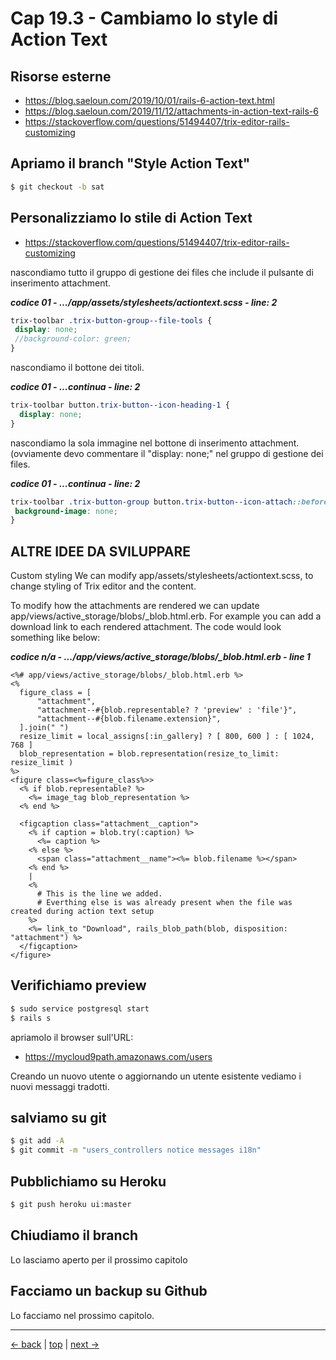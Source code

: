 # <a name="top"></a> Cap 19.3 - Cambiamo lo style di Action Text



## Risorse esterne

- https://blog.saeloun.com/2019/10/01/rails-6-action-text.html
- https://blog.saeloun.com/2019/11/12/attachments-in-action-text-rails-6
- https://stackoverflow.com/questions/51494407/trix-editor-rails-customizing



## Apriamo il branch "Style Action Text"

```bash
$ git checkout -b sat
```




## Personalizziamo lo stile di Action Text


- https://stackoverflow.com/questions/51494407/trix-editor-rails-customizing

nascondiamo tutto il gruppo di gestione dei files che include il pulsante di inserimento attachment.

***codice 01 - .../app/assets/stylesheets/actiontext.scss - line: 2***

```scss
trix-toolbar .trix-button-group--file-tools {
 display: none;
 //background-color: green;
}
```

nascondiamo il bottone dei titoli.

***codice 01 - ...continua - line: 2***

```scss
trix-toolbar button.trix-button--icon-heading-1 {
  display: none;
}
```

nascondiamo la sola immagine nel bottone di inserimento attachment. (ovviamente devo commentare il "display: none;" nel gruppo di gestione dei files.

***codice 01 - ...continua - line: 2***

```scss
trix-toolbar .trix-button-group button.trix-button--icon-attach::before {
 background-image: none;
}
```



## ALTRE IDEE DA SVILUPPARE


Custom styling
We can modify app/assets/stylesheets/actiontext.scss, to change styling of Trix editor and the content.

To modify how the attachments are rendered we can update app/views/active_storage/blobs/_blob.html.erb. For example you can add a download link to each rendered attachment. The code would look something like below:

***codice n/a - .../app/views/active_storage/blobs/_blob.html.erb - line 1***

```html+erb
<%# app/views/active_storage/blobs/_blob.html.erb %>
<%
  figure_class = [
      "attachment",
      "attachment--#{blob.representable? ? 'preview' : 'file'}",
      "attachment--#{blob.filename.extension}",
  ].join(" ")
  resize_limit = local_assigns[:in_gallery] ? [ 800, 600 ] : [ 1024, 768 ]
  blob_representation = blob.representation(resize_to_limit: resize_limit )
%>
<figure class=<%=figure_class%>>
  <% if blob.representable? %>
    <%= image_tag blob_representation %>
  <% end %>

  <figcaption class="attachment__caption">
    <% if caption = blob.try(:caption) %>
      <%= caption %>
    <% else %>
      <span class="attachment__name"><%= blob.filename %></span>
    <% end %>
    |
    <%
      # This is the line we added.
      # Everthing else is was already present when the file was created during action text setup
    %>
    <%= link_to "Download", rails_blob_path(blob, disposition: "attachment") %>
  </figcaption>
</figure>
```



## Verifichiamo preview

```bash
$ sudo service postgresql start
$ rails s
```

apriamolo il browser sull'URL:

* https://mycloud9path.amazonaws.com/users

Creando un nuovo utente o aggiornando un utente esistente vediamo i nuovi messaggi tradotti.



## salviamo su git

```bash
$ git add -A
$ git commit -m "users_controllers notice messages i18n"
```



## Pubblichiamo su Heroku

```bash
$ git push heroku ui:master
```



## Chiudiamo il branch

Lo lasciamo aperto per il prossimo capitolo



## Facciamo un backup su Github

Lo facciamo nel prossimo capitolo.



---

[<- back](https://github.com/flaviobordonidev/leanpubabrandnewcms/blob/master/01-base/19-rich_text_editor/02_00-action_text-install-it.md)
 | [top](#top) |
[next ->](https://github.com/flaviobordonidev/leanpubabrandnewcms/blob/master/01-base/20-organize_models/01_00-organizing-our-models-it.md)
